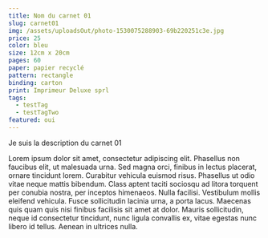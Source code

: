 ```yaml
---
title: Nom du carnet 01
slug: carnet01
img: /assets/uploadsOut/photo-1530075288903-69b220251c3e.jpg
price: 25
color: bleu
size: 12cm x 20cm
pages: 60
paper: papier recyclé
pattern: rectangle
binding: carton
print: Imprimeur Deluxe sprl
tags:
  - testTag
  - testTagTwo
featured: oui
---
```


Je suis la description du carnet 01

Lorem ipsum dolor sit amet, consectetur adipiscing elit. Phasellus non faucibus elit, ut malesuada urna. Sed magna orci, finibus in lectus placerat, ornare tincidunt lorem. Curabitur vehicula euismod risus. Phasellus ut odio vitae neque mattis bibendum. Class aptent taciti sociosqu ad litora torquent per conubia nostra, per inceptos himenaeos. Nulla facilisi. Vestibulum mollis eleifend vehicula. Fusce sollicitudin lacinia urna, a porta lacus. Maecenas quis quam quis nisi finibus facilisis sit amet at dolor. Mauris sollicitudin, neque id consectetur tincidunt, nunc ligula convallis ex, vitae egestas nunc libero id tellus. Aenean in ultrices nulla. 
